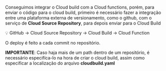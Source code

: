 Conseguimos integrar o Cloud build com a Cloud functions, porém, para enviar o código para o cloud build, primeiro é necessário fazer a integração entre uma plataforma externa de versionamento, como o github, com o serviço de **Cloud Source Repository**, para depois enviar para o Cloud Build

<aside>
💡 GitHub → Cloud Source Repository → Cloud Build → Cloud Function
</aside>

O deploy é feito a cada commit no repositório. 

**IMPORTANTE**: Caso haja mais de um path dentro de um repositório, é necessário especifíca-lo na hora de criar o cloud build, assim como especificar a localização do arquivo **cloudbuild.yaml**